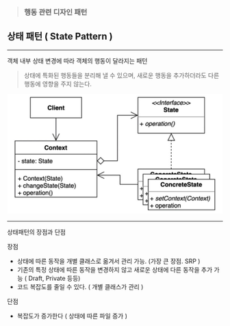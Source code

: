 > ### 행동 관련 디자인 패턴

## 상태 패턴 ( State Pattern )

---

객체 내부 상태 변경에 따라 객체의 행동이 달라지는 패턴

> 상태에 특화된 행동들을 분리해 낼 수 있으며, 새로운 행동을 추가하더라도 다른 행동에 영향을 주지 않는다.


![img.png](img.png)



---

상태패턴의 장점과 단점

장점

 - 상태에 따른 동작을 개별 클래스로 옮겨서 관리 가능. (가장 큰 장점. SRP )
 - 기존의 특정 상태에 따른 동작을 변경하지 않고 새로운 상태에 다른 동작을 추가 가능 ( Draft, Private 등등)
 - 코드 복잡도를 줄일 수 있다. ( 개별 클래스가 관리 )

단점
 - 복잡도가 증가한다 ( 상태에 따른 파일 증가 )